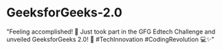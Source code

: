 # GeeksforGeeks-2.0
"Feeling accomplished! 🚀 Just took part in the GFG Edtech Challenge and unveiled GeeksforGeeks 2.0! 🌟 #TechInnovation #CodingRevolution 💻✨"
